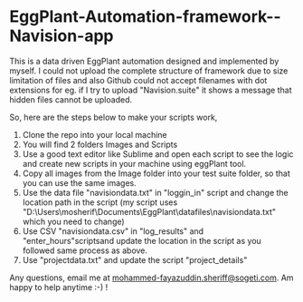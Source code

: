 # EggPlant-Automation-framework--Navision-app
This is a data driven EggPlant automation designed and implemented by myself.
I could not upload the complete structure of framework due to size limitation of files and also Github could not accept filenames with dot extensions for eg. if I try to upload "Navision.suite" it shows a message that hidden files cannot be uploaded.

So, here are the steps below to make your scripts work,
 1. Clone the repo into your local machine
 2. You will find 2 folders Images and Scripts
 3. Use a good text editor like Sublime and open each script to see the logic and create new scripts in your machine
    using eggPlant tool.
 4. Copy all images from the Image folder into your test suite folder, so that you can use the same images.
 5. Use the data file "navisiondata.txt" in "loggin_in" script and change the location path in the script (my script uses
    "D:\Users\mosherif\Documents\EggPlant\datafiles\navisiondata.txt" which you need to change)
 5. Use CSV "navisiondata.csv" in "log_results" and "enter_hours"scriptsand update the location in the script as you followed same 
    process  as above.
 6. Use "projectdata.txt" and update the script "project_details"
 
 Any questions, email me at mohammed-fayazuddin.sheriff@sogeti.com. Am happy to help anytime :-) !
 
 
 
